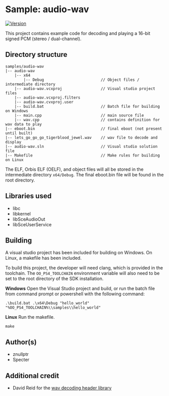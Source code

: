 # Sample: audio-wav

[![Version](https://img.shields.io/badge/Version-1.0-brightgreen.svg)](https://github.com/Cryptogenic/OpenOrbis-PS4-Toolchain)

This project contains example code for decoding and playing a 16-bit signed PCM (stereo / dual-channel).



## Directory structure
```
samples/audio-wav
|-- audio-wav
    |-- x64
        |-- Debug                         // Object files / intermediate directory
    |-- audio-wav.vcxproj                 // Visual studio project files
    |-- audio-wav.vcxproj.filters
    |-- audio-wav.cvxproj.user
    |-- build.bat                         // Batch file for building on Windows
    |-- main.cpp                          // main source file
    |-- wav.cpp                           // contains definition for wav data to play
|-- eboot.bin                             // final eboot (not present until built)
|-- lets_go_go_go_tigerblood_jewel.wav    // wav file to decode and display
|-- audio-wav.sln                         // Visual studio solution file
|-- Makefile                              // Make rules for building on Linux
```
The ELF, Orbis ELF (OELF), and object files will all be stored in the intermediate directory `x64/Debug`. The final eboot.bin file will be found in the root directory.



## Libraries used

- libc
- libkernel
- libSceAudioOut
- libSceUserService



## Building

A visual studio project has been included for building on Windows. On Linux, a makefile has been included.

To build this project, the developer will need clang, which is provided in the toolchain. The `OO_PS4_TOOLCHAIN` environment variable will also need to be set to the root directory of the SDK installation.

__Windows__
Open the Visual Studio project and build, or run the batch file from command prompt or powershell with the following command:
```
.\build.bat .\x64\Debug "hello_world" "%OO_PS4_TOOLCHAIN%\\samples\\hello_world"
```

__Linux__
Run the makefile.
```
make
```



## Author(s)

- znullptr
- Specter

## Additional credit

- David Reid for the [wav decoding header library](https://mackron.github.io/dr_wav)
